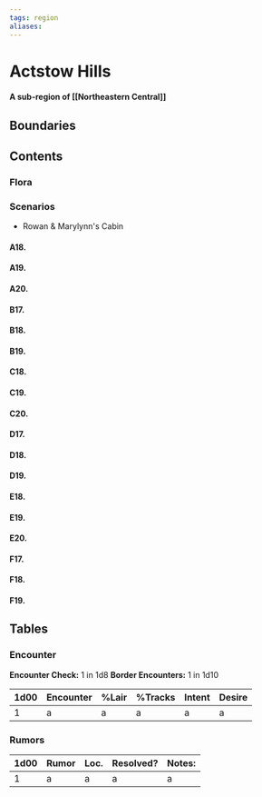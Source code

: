 ```yaml
---
tags: region
aliases:
---
```

# Actstow Hills
#### A sub-region of [[Northeastern Central]]
## Boundaries
## Contents
### Flora
### Scenarios
- Rowan & Marylynn's Cabin
#### A18.
#### A19.
#### A20.
#### B17.
#### B18.
#### B19.
#### C18.
#### C19.
#### C20.
#### D17.
#### D18.
#### D19.
#### E18.
#### E19.
#### E20.
#### F17.
#### F18.
#### F19.

## Tables
### Encounter
**Encounter Check:** 1 in 1d8
**Border Encounters:** 1 in 1d10


| 1d00 | Encounter                  | %Lair | %Tracks | Intent  | Desire      |
|------|----------------------------|-------|---------|---------|-------------|
| 1    | a     | a    | a         | a      | a      |

### Rumors
| 1d00 | Rumor | Loc. | Resolved? | Notes: |
|------|-------|------|-----------|--------|
| 1    | a     | a    | a         | a      |